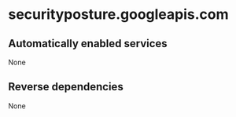 # securityposture.googleapis.com

## Automatically enabled services

None

## Reverse dependencies

None
